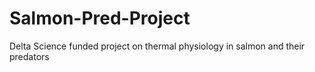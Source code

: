 # Salmon-Pred-Project
Delta Science funded project on thermal physiology in salmon and their predators
